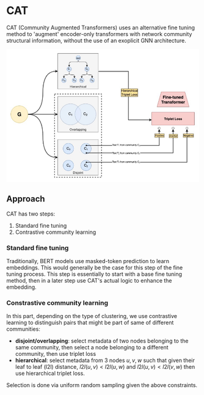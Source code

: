 # CAT

CAT (Community Augmented Transformers) uses an alternative fine tuning method to 'augment' encoder-only transformers with network community structural information, without the use of an exoplicit GNN architecture.

![cat_diagram](assets/cat_diagram.png)

## Approach

CAT has two steps:

1. Standard fine tuning
2. Contrastive community learning

### Standard fine tuning

Traditionally, BERT models use masked-token prediction to learn embeddings. This would generally be the case for this step of the fine tuning process. This step is essentially to start with a base fine tuning method, then in a later step use CAT's actual logic to enhance the embedding.

### Constrastive community learning

In this part, depending on the type of clustering, we use contrastive learning to distinguish pairs that might be part of same of different communities:

- **disjoint/overlapping**: select metadata of two nodes belonging to the same community, then select a node belonging to a different community, then use triplet loss
- **hierarchical**: select metadata from 3 nodes $u,v,w$ such that given their leaf to leaf (l2l) distance, $l2l(u,v)<l2l(u,w)$ and $l2l(u,v)<l2l(v,w)$ then use hierarchical triplet loss.

Selection is done via uniform random sampling given the above constraints. 
